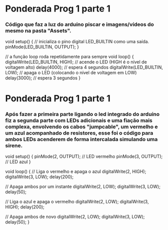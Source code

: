 # Ponderada Prog 1 parte 1

### Código que faz a luz do arduíno piscar e imagens/vídeos do mesmo na pasta "Assets".

void setup() {
  // inicializa o pino digital LED_BUILTIN como uma saída.
  pinMode(LED_BUILTIN, OUTPUT);
}

// a função loop roda repetidamente para sempre
void loop() {
  digitalWrite(LED_BUILTIN, HIGH);  // acende o LED (HIGH é o nível de voltagem alto)
  delay(4000);                      // espera 4 segundos
  digitalWrite(LED_BUILTIN, LOW);   // apaga o LED (colocando o nível de voltagem em LOW)
  delay(3000);                      // espera 3 segundos
}


# Ponderada Prog 1 parte 1

### Após fazer a primeira parte ligando o led integrado do arduíno fiz a segunda parte com LEDs adicionais e uma fiação mais complexa, envolvendo os cabos "jumpcable", um vermelho e um azul acompanhado de resistores, esse foi o código para ambos LEDs acenderem de forma intercalada simulando uma sirene.

void setup() {
  pinMode(2, OUTPUT); // LED vermelho
  pinMode(3, OUTPUT); // LED azul
}

void loop() {
  // Liga o vermelho e apaga o azul
  digitalWrite(2, HIGH);
  digitalWrite(3, LOW);
  delay(200);

  // Apaga ambos por um instante 
  digitalWrite(2, LOW);
  digitalWrite(3, LOW);
  delay(50);

  // Liga o azul e apaga o vermelho
  digitalWrite(2, LOW);
  digitalWrite(3, HIGH);
  delay(200);

  // Apaga ambos de novo
  digitalWrite(2, LOW);
  digitalWrite(3, LOW);
  delay(50);
}

